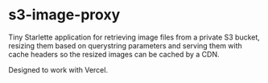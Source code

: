 # s3-image-proxy

Tiny Starlette application for retrieving image files from a private S3 bucket, resizing them based on querystring parameters and serving them with cache headers so the resized images can be cached by a CDN.

Designed to work with Vercel.
